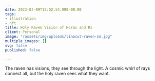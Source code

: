 ```yaml
---
date: 2022-02-09T12:52:54.000-08:00
tags:
- illustration
- nft
title: Holy Raven Vision of Horus and Ra
client: Personal
image: "/assets/img/uploads/linocut-raven-sm.jpg"
multiple_images: []
svg: false
published: false

---
```

The raven has visions, they see through the light. A cosmic whirl of rays connect all, but the holy raven sees what they want.